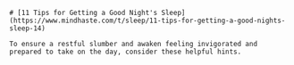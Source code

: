 
    # [11 Tips for Getting a Good Night's Sleep](https://www.mindhaste.com/t/sleep/11-tips-for-getting-a-good-nights-sleep-14)

    To ensure a restful slumber and awaken feeling invigorated and prepared to take on the day, consider these helpful hints.
    